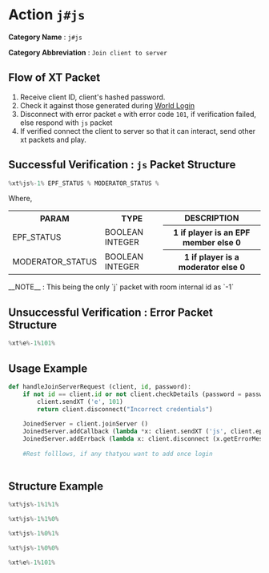 Action `j#js`
============

__Category Name__ : `j#js`

__Category Abbreviation__ : `Join client to server`

## Flow of XT Packet
1. Receive client ID, client's hashed password.
2. Check it against those generated during [World Login](https://github.com/Times-0/cp-protocol/blob/master/as3/server/login/sys/login/WorldLogin.md)
3. Disconnect with error packet `e` with error code `101`, if verification failed, else respond with `js` packet
4. If verified connect the client to server so that it can interact, send other xt packets and play.

## Successful Verification : `js` Packet Structure
```python
%xt%js%-1% EPF_STATUS % MODERATOR_STATUS %
```
Where, 
<table>
  <tr> <th> PARAM </th> <th> TYPE </th> <th> DESCRIPTION  </th> </tr>
  <tr> <td> EPF_STATUS </td> <td> BOOLEAN INTEGER </td> <th> 1 if player is an EPF member else 0 </th> </tr>
  <tr> <td> MODERATOR_STATUS </td> <td> BOOLEAN INTEGER </td> <th> 1 if player is a moderator else 0 </th> </tr>
</table>
__NOTE__ : This being the only `j` packet with room internal id as `-1`

## Unsuccessful Verification : Error Packet Structure
```python
%xt%e%-1%101%
```

## Usage Example
```python
def handleJoinServerRequest (client, id, password):
    if not id == client.id or not client.checkDetails (password = password):
        client.sendXT ('e', 101)
        return client.disconnect("Incorrect credentials")
    
    JoinedServer = client.joinServer ()
    JoinedServer.addCallback (lambda *x: client.sendXT ('js', client.epf.getStatus (), client.mod_level))
    JoinedServer.addErrback (lambda x: client.disconnect (x.getErrorMessage ()))
    
    #Rest folllows, if any thatyou want to add once login
    
```

## Structure Example
```python
%xt%js%-1%1%1%
```
```python
%xt%js%-1%1%0%
```
```python
%xt%js%-1%0%1%
```
```python
%xt%js%-1%0%0%
```
```python
%xt%e%-1%101%
```
